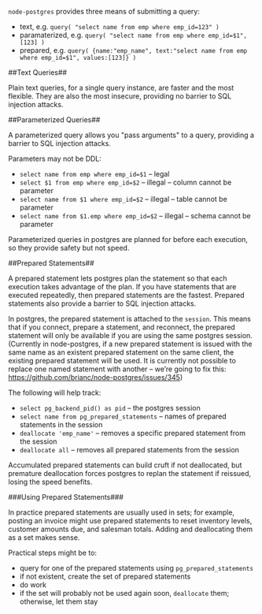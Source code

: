 `node-postgres` provides three means of submitting a query:

- text, e.g. `query( "select name from emp where emp_id=123" )`
- paramaterized, e.g. `query( "select name from emp where emp_id=$1", [123] )`
- prepared, e.g. `query( {name:"emp_name", text:"select name from emp where emp_id=$1", values:[123]} )`

##Text Queries##

Plain text queries, for a single query instance, are faster and the most flexible.  They are also the
most insecure, providing no barrier to SQL injection attacks.

##Parameterized Queries##

A parameterized query allows you "pass arguments" to a query, providing a barrier to SQL injection attacks.

Parameters may not be DDL:

- `select name from emp where emp_id=$1` – legal
- `select $1 from emp where emp_id=$2` – illegal – column cannot be parameter
- `select name from $1 where emp_id=$2` – illegal – table cannot be parameter
- `select name from $1.emp where emp_id=$2` – illegal – schema cannot be parameter

Parameterized queries in postgres are planned for before each execution, so they provide safety
but not speed.

##Prepared Statements##

A prepared statement lets postgres plan the statement so that each execution takes advantage of the
plan.  If you have statements that are executed repeatedly, then prepared statements are the fastest.
Prepared statements also provide a barrier to SQL injection attacks.

In postgres, the prepared statement is attached to the `session`.  This means that if you connect, prepare
a statement, and reconnect, the prepared statement will only be available if you are using the same
postgres session.  (Currently in node-postgres, if a new prepared statement is issued with the same name as an
existent prepared statement on the same client, the existing prepared statement will be used.  It is currently not possible to replace one named statement with another – we’re going to fix this: https://github.com/brianc/node-postgres/issues/345)

The following will help track:

- `select pg_backend_pid() as pid` – the postgres session
- `select name from pg_prepared_statements` – names of prepared statements in the session
- `deallocate 'emp_name'` – removes a specific prepared statement from the session
- `deallocate all` – removes all prepared statements from the session

Accumulated prepared statements can build cruft if not deallocated, but premature deallocation forces
postgres to replan the statement if reissued, losing the speed benefits.

###Using Prepared Statements###

In practice prepared statements are usually used in sets; for example, posting an invoice might use 
prepared statements to reset inventory levels, customer amounts due, and salesman totals.  Adding and
deallocating them as a set makes sense.

Practical steps might be to:

- query for one of the prepared statements using `pg_prepared_statements`
- if not existent, create the set of prepared statements
- do work
- if the set will probably not be used again soon, `deallocate` them; otherwise, let them stay